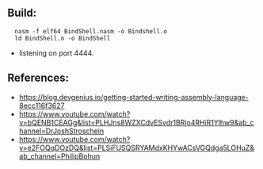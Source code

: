 ## Build:
```
  nasm -f elf64 BindShell.nasm -o Bindshell.o
  ld BindShell.o -o BindShell
```
- listening on port 4444.

## References:
- https://blog.devgenius.io/getting-started-writing-assembly-language-8ecc116f3627
- https://www.youtube.com/watch?v=bQENB1CEAGg&list=PLHJns8WZXCdvESvdr1BRjo4RHiR1Ylhw9&ab_channel=DrJoshStroschein
- https://www.youtube.com/watch?v=e2FOQqDOzDQ&list=PLSiFUSQSRYAMdxKHYwACsVGQdga5LOHuZ&ab_channel=PhilipBohun



















